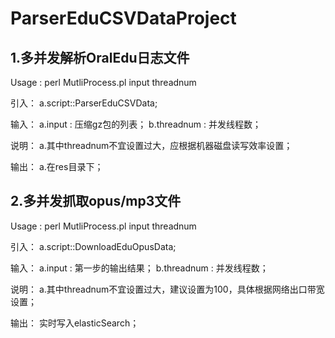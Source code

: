 # ParserEduCSVDataProject

## 1.多并发解析OralEdu日志文件

Usage : perl MutliProcess.pl input threadnum 

引入：
   a.script::ParserEduCSVData;<br>

输入：
   a.input : 压缩gz包的列表；
   b.threadnum : 并发线程数；

说明：
   a.其中threadnum不宜设置过大，应根据机器磁盘读写效率设置；

输出：
  a.在res目录下；

## 2.多并发抓取opus/mp3文件

Usage : perl MutliProcess.pl input threadnum 

引入：
   a.script::DownloadEduOpusData;

输入：
   a.input : 第一步的输出结果；
   b.threadnum : 并发线程数；

说明：
   a.其中threadnum不宜设置过大，建议设置为100，具体根据网络出口带宽设置；

输出：
   实时写入elasticSearch；
